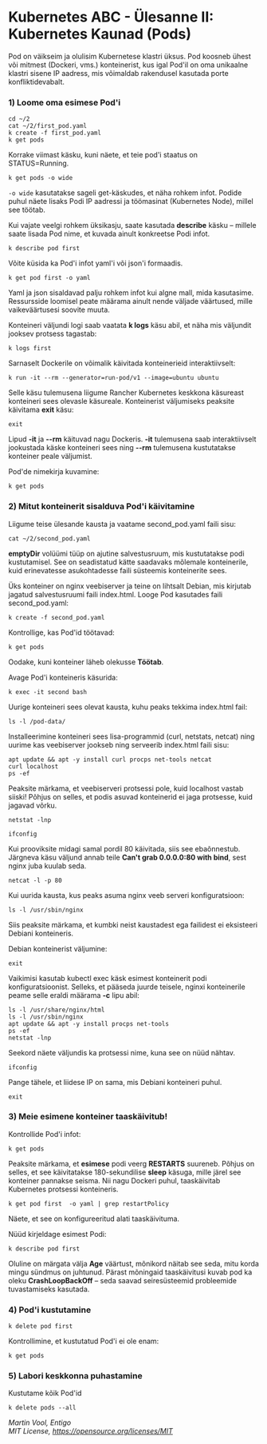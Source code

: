 # Kubernetes ABC - Ülesanne II: Kubernetes Kaunad (Pods) 

Pod on väikseim ja olulisim Kubernetese klastri üksus. Pod koosneb ühest või mitmest (Dockeri, vms.) konteinerist, kus igal Pod'il on oma unikaalne klastri sisene IP aadress,  mis võimaldab rakendusel kasutada porte konfliktidevabalt. 

### 1) Loome oma esimese Pod'i

```
cd ~/2
cat ~/2/first_pod.yaml
k create -f first_pod.yaml 
k get pods
```

Korrake viimast käsku, kuni näete, et teie pod'i staatus on STATUS=Running.

```k get pods -o wide```

```-o wide``` kasutatakse sageli get-käskudes, et näha rohkem infot. Podide puhul näete lisaks Podi IP aadressi ja töömasinat (Kubernetes Node), millel see töötab.

Kui vajate veelgi rohkem üksikasju, saate kasutada **describe** käsku – millele saate lisada Pod nime, et kuvada ainult konkreetse Podi infot.


```k describe pod first```

Võite küsida ka Pod'i infot yaml'i või json'i formaadis.

```k get pod first -o json
k get pod first -o yaml
```

Yaml ja json sisaldavad palju rohkem infot kui algne mall, mida kasutasime. 
Ressursside loomisel peate määrama ainult nende väljade väärtused, mille vaikeväärtusesi soovite muuta.

Konteineri väljundi logi saab vaatata **k logs** käsu abil, et näha mis väljundit jooksev protsess tagastab:

```k logs first```

Sarnaselt Dockerile on võimalik käivitada konteinerieid interaktiivselt: 

```k run -it --rm --generator=run-pod/v1 --image=ubuntu ubuntu ```

Selle käsu tulemusena liigume Rancher Kubernetes keskkona käsureast konteineri sees olevasle käsureale. 
Konteinerist väljumiseks peaksite käivitama **exit** käsu:

```exit```

Lipud **-it** ja **--rm** käituvad nagu Dockeris. **-it** tulemusena saab interaktiivselt jookustada käske konteineri sees ning **--rm** tulemusena kustutatakse konteiner peale väljumist.

Pod'de nimekirja kuvamine: 

```k get pods```

### 2) Mitut konteinerit sisalduva Pod'i käivitamine

Liigume teise ülesande kausta ja vaatame second_pod.yaml faili sisu:  

```cd ~/2
cat ~/2/second_pod.yaml
```

**emptyDir** volüümi tüüp on ajutine salvestusruum, mis kustutatakse podi kustutamisel. 
See on seadistatud kätte saadavaks mõlemale konteinerile, kuid erinevatesse asukohtadesse faili süsteemis konteinerite sees.

Üks konteiner on nginx veebiserver ja teine ​​on lihtsalt Debian, mis kirjutab jagatud salvestusruumi faili index.html. 
Looge Pod kasutades faili second_pod.yaml:

```k create -f second_pod.yaml```

Kontrollige, kas Pod'id töötavad:

```k get pods```

Oodake, kuni konteiner läheb olekusse **Töötab**.

Avage Pod'i konteineris käsurida:

```
k exec -it second bash
```

Uurige konteineri sees olevat kausta, kuhu peaks tekkima index.html fail:

```
ls -l /pod-data/
```

Installeerimine konteineri sees lisa-programmid (curl, netstats, netcat) ning uurime kas veebiserver jookseb ning serveerib index.html faili sisu: 

```
apt update && apt -y install curl procps net-tools netcat
curl localhost
ps -ef
```

Peaksite märkama, et veebiserveri protsessi pole, kuid localhost vastab siiski! 
Põhjus on selles, et podis asuvad konteinerid ei jaga protsesse, kuid jagavad võrku.


```netstat -lnp```

```ifconfig```

Kui prooviksite midagi samal pordil 80 käivitada, siis see ebaõnnestub. 
Järgneva käsu väljund annab teile **Can't grab 0.0.0.0:80 with bind**, sest nginx juba kuulab seda.

```netcat -l -p 80```

Kui uurida kausta, kus peaks asuma nginx veeb serveri konfiguratsioon: 

```ls -l /usr/share/nginx/html
ls -l /usr/sbin/nginx
```

Siis peaksite märkama, et kumbki neist kaustadest ega failidest ei eksisteeri Debiani konteineris.

Debian konteinerist väljumine: 

```exit```


Vaikimisi kasutab kubectl exec käsk esimest konteinerit podi konfiguratsioonist.
Selleks, et pääseda juurde teisele, nginxi konteinerile peame selle eraldi määrama **-c** lipu abil:

```k exec -it second -c nginx-container bash
ls -l /usr/share/nginx/html
ls -l /usr/sbin/nginx
apt update && apt -y install procps net-tools 
ps -ef
netstat -lnp
```
Seekord näete väljundis ka protsessi nime, kuna see on nüüd nähtav.

```ifconfig```

Pange tähele, et liidese IP on sama, mis Debiani konteineri puhul.

```exit```

### 3) Meie esimene konteiner taaskäivitub!

Kontrollide Pod'i infot: 

```k get pods```

Peaksite märkama, et **esimese** podi veerg **RESTARTS** suureneb. Põhjus on selles, et see käivitatakse 180-sekundilise **sleep** käsuga, mille järel see konteiner pannakse seisma. 
Nii nagu Dockeri puhul, taaskäivitab Kubernetes protsessi konteineris.

```k get pod first  -o yaml | grep restartPolicy```

Näete, et see on konfigureeritud alati taaskäivituma. 

Nüüd kirjeldage esimest Podi: 

```k describe pod first```

Oluline on märgata välja **Age** väärtust, mõnikord näitab see seda, mitu korda mingu sündmus on juhtunud.
Pärast mõningaid taaskäivitusi kuvab pod ka oleku **CrashLoopBackOff** – seda saavad seiresüsteemid probleemide tuvastamiseks kasutada.

### 4) Pod'i kustutamine

```k delete pod first```

Kontrollimine, et kustutatud Pod'i ei ole enam:

```k get pods```


### 5) Labori keskkonna puhastamine

Kustutame kõik Pod'id 

```k delete pods --all```


*Martin Vool, Entigo* </br>
*MIT License, https://opensource.org/licenses/MIT*
